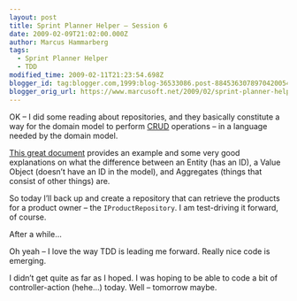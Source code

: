 ```yaml
---
layout: post
title: Sprint Planner Helper – Session 6
date: 2009-02-09T21:02:00.000Z
author: Marcus Hammarberg
tags:
  - Sprint Planner Helper
  - TDD
modified_time: 2009-02-11T21:23:54.698Z
blogger_id: tag:blogger.com,1999:blog-36533086.post-8845363078970420054
blogger_orig_url: https://www.marcusoft.net/2009/02/sprint-planner-helper-learning.html
---
```


OK – I did some reading about repositories, and they basically constitute a way for the domain model to perform [CRUD](http://en.wikipedia.org/wiki/Create,_read,_update_and_delete) operations – in a language needed by the domain model.

[This great document](http://www.infoq.com/minibooks/domain-driven-design-quickly) provides an example and some very good explanations on what the difference between an Entity (has an ID), a Value Object (doesn’t have an ID in the model), and Aggregates (things that consist of other things) are.

So today I’ll back up and create a repository that can retrieve the products for a product owner – the `IProductRepository`. I am test-driving it forward, of course.

After a while…

Oh yeah – I love the way TDD is leading me forward. Really nice code is emerging.

I didn’t get quite as far as I hoped. I was hoping to be able to code a bit of controller-action (hehe…) today. Well – tomorrow maybe.
